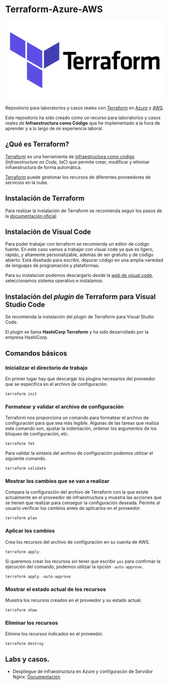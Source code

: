 # Terraform-Azure-AWS

<p align="center"> <img src="images/terraform.png" alt="Terraform" width="500" height="250"> </p>

Repositorio para laboratorios y casos reales con [Terraform][1] en [Azure][4] y [AWS][2].

Este repositorio ha sido creado como un recurso para laboratorios y casos reales de **Infraestructura como Código** que he implementado a la hora de aprender y a lo largo de mi experiencia laboral.


## ¿Qué es Terraform?

[Terraform][1] es una herramienta de [infraestructura como código][4] (_Infraestructure as Code, IaC_) que permite crear, modificar y eliminar infraestructura de forma automática. 

[Terraform][1] puede gestionar los recursos de diferentes proveedores de servicios en la nube. 


## Instalación de Terraform

Para realizar la instalación de Terraform se recomienda seguir los pasos de la [documentación oficial](https://developer.hashicorp.com/terraform/tutorials/aws-get-started/install-cli). 


## Instalación de Visual Code 

Para poder trabajar con terraform se recomienda un editor de codigo fuente. En este caso vamos a trabajar con visual code ya que es ligero, rápido, y altamente personalizable, además de ser gratuito y de código abierto. Está diseñado para escribir, depurar código en una amplia variedad de lenguajes de programación y plataformas.

Para su instalacion podemos descargarlo desde la [web de visual code][5], seleccionamos sistema operativo e instalamos. 


## Instalación del _plugin_ de Terraform para Visual Studio Code

Se recomienda la instalación del _plugin_ de Terraform para Visual Studio Code. 

El _plugin_ se llama **HashiCorp Terraform** y ha sido desarrollado por la empresa HashiCorp.


## Comandos básicos

### Inicializar el directorio de trabajo

En primer lugar hay que descargar los plugins necesarios del proveedor que se especifica en el archivo de configuración.

```
terraform init
```

### Formatear y validar el archivo de configuración

Terraform nos proporciona un comando para formatear el archivo de configuración para que sea más legible. Algunas de las tareas que realiza este comando son, ajustar la indentación, ordenar los argumentos de los bloques de configuración, etc.

```
terraform fmt
```

Para validar la sintaxis del archivo de configuración podemos utilizar el siguiente comando.

```
terraform validate
```

### Mostrar los cambios que se van a realizar

Compara la configuración del archivo de Terraform con la que existe actualmente en el proveedor de infraestructura y muestra las acciones que se tienen que realizar para conseguir la configuración deseada. Permite al usuario verificar los cambios antes de aplicarlos en el proveedor.

```
terraform plan
```

### Aplicar los cambios

Crea los recursos del archivo de configuración en su cuenta de AWS.

```
terraform apply
```

Si queremos crear los recursos sin tener que escribir `yes` para confirmar la ejecución del comando, podemos utilizar la opción `-auto-approve`.

```
terraform apply -auto-approve
```

### Mostrar el estado actual de los recursos

Muestra los recursos creados en el proveedor y su estado actual.

``` 
terraform show
```

### Eliminar los recursos

Elimina los recursos indicados en el proveedor.

``` 
terraform destroy
```

## Labs y casos.


* Despliegue de infraestructura en Azure y configuracón de Servidor Nginx: [Documentación](terraform-project-01)

[1]: https://www.terraform.io
[2]: https://aws.amazon.com/es/
[3]: https://es.wikipedia.org/wiki/Infraestructura_como_c%C3%B3digo
[4]: https://azure.microsoft.com/es-es/
[5]: https://code.visualstudio.com/download
